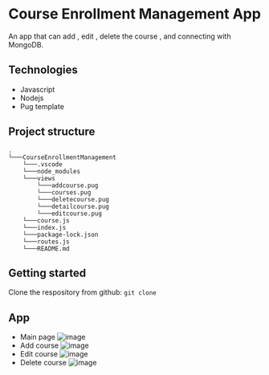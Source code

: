 # Course Enrollment Management App
An app that can add , edit , delete the course , and connecting with MongoDB. 

## Technologies 
- Javascript
- Nodejs
- Pug template

## Project structure
```
.
└───CourseEnrollmentManagement
    └───.vscode
    └───node_modules
    └───views
        └───addcourse.pug
        └───courses.pug
        └───deletecourse.pug
        └───detailcourse.pug
        └───editcourse.pug
    └───course.js
    └───index.js
    └───package-lock.json
    └───routes.js
    └───README.md
```
## Getting started
Clone the respository from github: ```git clone```

## App 
- Main page
![image](https://github.com/qinahros27/CourseEnrollmentManagement/assets/101724167/6a8ebd97-9784-4a76-8d6a-f42be4c0c2d8)
- Add course
![image](https://github.com/qinahros27/CourseEnrollmentManagement/assets/101724167/e066874e-743e-41bc-8bba-19c585319d20)
- Edit course
![image](https://github.com/qinahros27/CourseEnrollmentManagement/assets/101724167/4b35067b-da73-46de-9ea2-7c2c076d331e)
- Delete course
![image](https://github.com/qinahros27/CourseEnrollmentManagement/assets/101724167/66b61411-4de2-4df2-be44-112f3bbd30ef)

